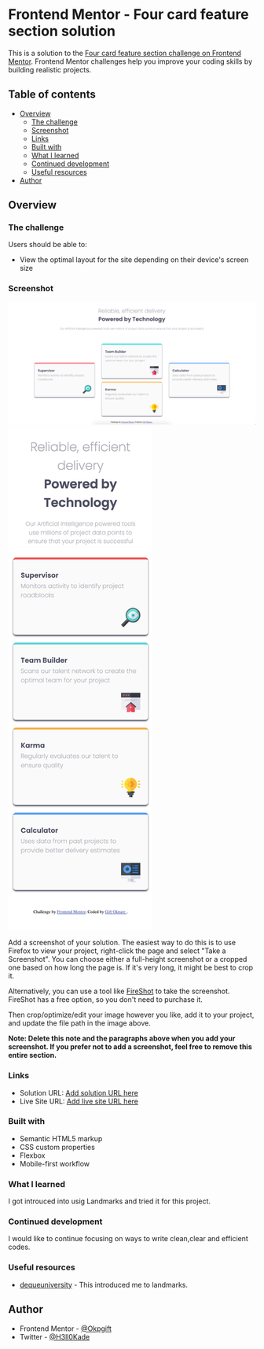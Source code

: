 # Frontend Mentor - Four card feature section solution

This is a solution to the [Four card feature section challenge on Frontend Mentor](https://www.frontendmentor.io/challenges/four-card-feature-section-weK1eFYK). Frontend Mentor challenges help you improve your coding skills by building realistic projects. 

## Table of contents

- [Overview](#overview)
  - [The challenge](#the-challenge)
  - [Screenshot](#screenshot)
  - [Links](#links)
  - [Built with](#built-with)
  - [What I learned](#what-i-learned)
  - [Continued development](#continued-development)
  - [Useful resources](#useful-resources)
- [Author](#author)
## Overview

### The challenge

Users should be able to:

- View the optimal layout for the site depending on their device's screen size

### Screenshot

![](./screenshots/Desktop%20View.png)
![](./screenshots/Mobile%20View.png)

Add a screenshot of your solution. The easiest way to do this is to use Firefox to view your project, right-click the page and select "Take a Screenshot". You can choose either a full-height screenshot or a cropped one based on how long the page is. If it's very long, it might be best to crop it.

Alternatively, you can use a tool like [FireShot](https://getfireshot.com/) to take the screenshot. FireShot has a free option, so you don't need to purchase it. 

Then crop/optimize/edit your image however you like, add it to your project, and update the file path in the image above.

**Note: Delete this note and the paragraphs above when you add your screenshot. If you prefer not to add a screenshot, feel free to remove this entire section.**

### Links

- Solution URL: [Add solution URL here](https://your-solution-url.com)
- Live Site URL: [Add live site URL here](https://your-live-site-url.com)

### Built with

- Semantic HTML5 markup
- CSS custom properties
- Flexbox
- Mobile-first workflow


### What I learned

I got introuced into usig Landmarks and tried it for this project.

### Continued development

I would like to continue focusing on ways to write clean,clear and efficient codes.

### Useful resources

- [dequeuniversity](https://dequeuniversity.com/rules/axe/4.6/region?application=axeAPI) - This introduced me to landmarks.

## Author

- Frontend Mentor - [@Okpgift](https://www.frontendmentor.io/profile/Okpgift)
- Twitter - [@H3ll0Kade](https://x.com/H3ll0Kade)